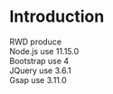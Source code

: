 # Introduction
RWD produce </br>
Node.js use 11.15.0 </br>
Bootstrap use 4 </br>
JQuery use 3.6.1 </br>
Gsap use 3.11.0 </br>